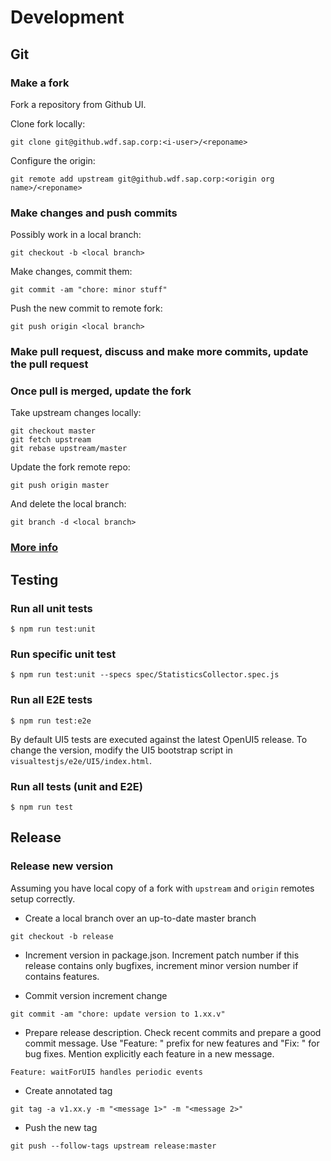 # Development

## Git

### Make a fork
Fork a repository from Github UI.

Clone fork locally:
```
git clone git@github.wdf.sap.corp:<i-user>/<reponame>
```

Configure the origin:
```
git remote add upstream git@github.wdf.sap.corp:<origin org name>/<reponame>
```

### Make changes and push commits
Possibly work in a local branch:
```
git checkout -b <local branch>
```

Make changes, commit them:
```
git commit -am "chore: minor stuff"
```

Push the new commit to remote fork:
```
git push origin <local branch>
```

### Make pull request, discuss and make more commits, update the pull request

### Once pull is merged, update the fork
Take upstream changes locally:
```
git checkout master
git fetch upstream
git rebase upstream/master
```

Update the fork remote repo:
```
git push origin master
```

And delete the local branch:
```
git branch -d <local branch>
```

### [More info](https://2buntu.com/articles/1459/keeping-your-forked-repo-synced-with-the-upstream-source/)

## Testing

### Run all unit tests
```
$ npm run test:unit
```

### Run specific unit test
```
$ npm run test:unit --specs spec/StatisticsCollector.spec.js
```

### Run all E2E tests
```
$ npm run test:e2e
```
By default UI5 tests are executed against the latest OpenUI5 release.
To change the version, modify the UI5 bootstrap script in `visualtestjs/e2e/UI5/index.html`.

### Run all tests (unit and E2E)
```
$ npm run test
```

## Release
### Release new version

Assuming you have local copy of a fork with `upstream` and `origin` remotes setup correctly.

* Create a local branch over an up-to-date master branch
```
git checkout -b release
```

* Increment version in package.json.
Increment patch number if this release contains only bugfixes, increment minor version number if contains features.

* Commit version increment change
```
git commit -am "chore: update version to 1.xx.v"
```

* Prepare release description.
Check recent commits and prepare a good commit message. Use "Feature: " prefix for new features and "Fix: " for bug fixes.
Mention explicitly each feature in a new message.
```
Feature: waitForUI5 handles periodic events
```

* Create annotated tag
```
git tag -a v1.xx.y -m "<message 1>" -m "<message 2>"
```

* Push the new tag
```
git push --follow-tags upstream release:master
```
